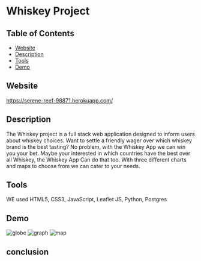 # Whiskey Project

## Table of Contents

- [Website](#web)
- [Description](#desc)
- [Tools](#tool)
- [Demo](#demo)

## <a name="web"></a> Website
https://serene-reef-98871.herokuapp.com/

## <a name="desc"></a> Description
The Whiskey project is a full stack web application designed to inform users about whiskey choices. Want to settle a friendly wager over which whiskey brand is the best tasting? No problem, with the Whiskey App we can win you your bet. Maybe your interested in which countries have the best over all Whiskey, the Whiskey App Can do that too. With three different charts and maps to choose from we can cater to your needs.

## <a name="tool"></a> Tools
WE used HTML5, CSS3, JavaScript, Leaflet JS, Python, Postgres

## <a name="demo"></a> Demo

![globe](https://i.postimg.cc/rs1j6WsX/globe.png)
![graph](https://i.postimg.cc/qRtDFz24/graph.png)
![map](https://i.postimg.cc/P534kdXx/map.png)

## conclusion

